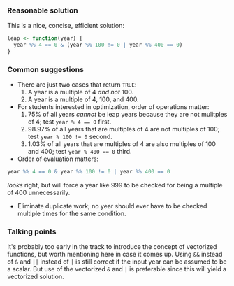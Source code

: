 ### Reasonable solution

This is a nice, concise, efficient solution:

```r
leap <- function(year) {
  year %% 4 == 0 & (year %% 100 != 0 | year %% 400 == 0)
}
```

### Common suggestions

- There are just two cases that return `TRUE`:
    1. A year is a multiple of 4 *and not* 100.
    2. A year is a multiple of 4, 100, and 400.
- For students interested in optimization, order of operations matter:
    1. 75% of all years *cannot* be leap years because they are not mulitples of 4; test `year % 4 == 0` first.
    2. 98.97% of all years that are multiples of 4 are not multiples of 100; test `year % 100 != 0` second.
    3. 1.03% of all years that are multiples of 4 are also multiples of 100 and 400; test `year % 400 == 0` third.
- Order of evaluation matters:
```r
year %% 4 == 0 & year %% 100 != 0 | year %% 400 == 0
```
_looks_ right, but will force a year like 999 to be checked for being a multiple of 400 unnecessarily.
- Eliminate duplicate work; no year should ever have to be checked multiple times for the same condition.


### Talking points

It's probably too early in the track to introduce the concept of vectorized functions, but worth mentioning here in case it comes up. Using `&&` instead of `&` and `||` instead of `|` is still correct if the input year can be assumed to be a scalar. But use of the vectorized `&` and `|` is preferable since this will yield a vectorized solution.
